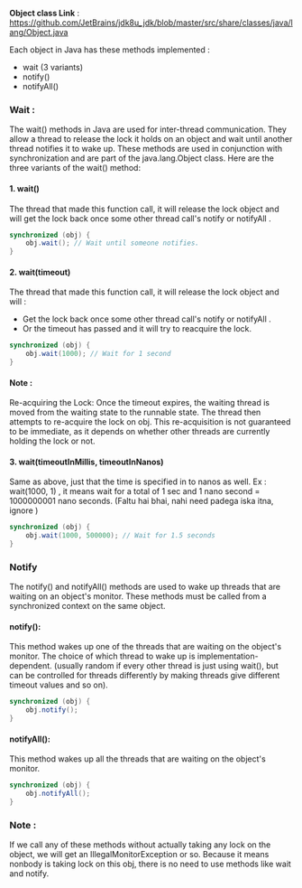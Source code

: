 **Object class Link** : https://github.com/JetBrains/jdk8u_jdk/blob/master/src/share/classes/java/lang/Object.java

Each object in Java has these methods implemented : 
- wait (3 variants)
- notify()
- notifyAll()




### Wait : 
The wait() methods in Java are used for inter-thread communication. They allow a thread to release the lock it holds on an object and wait until another thread notifies it to wake up. These methods are used in conjunction with synchronization and are part of the java.lang.Object class. Here are the three variants of the wait() method:
#### 1. wait()
The thread that made this function call, it will release the lock object and will get the lock back once some other thread call's notify or notifyAll .
```java
synchronized (obj) {
    obj.wait(); // Wait until someone notifies.
}
```

#### 2. wait(timeout)
The thread that made this function call, it will release the lock object and will : 
- Get the lock back once some other thread call's notify or notifyAll .
- Or the timeout has passed and it will try to reacquire the lock.
```java
synchronized (obj) {
    obj.wait(1000); // Wait for 1 second
}
```
#### Note  : 
Re-acquiring the Lock: Once the timeout expires, the waiting thread is moved from the waiting state to the runnable state. The thread then attempts to re-acquire the lock on obj. This re-acquisition is not guaranteed to be immediate, as it depends on whether other threads are currently holding the lock or not.


#### 3. wait(timeoutInMillis, timeoutInNanos)
Same as above, just that the time is specified in to nanos as well. 
Ex : wait(1000, 1) , it means wait for a total of 1 sec and 1 nano second = 1000000001 nano seconds. (Faltu hai bhai, nahi need padega iska itna, ignore )
```java
synchronized (obj) {
    obj.wait(1000, 500000); // Wait for 1.5 seconds
}
```

### Notify 
The notify() and notifyAll() methods are used to wake up threads that are waiting on an object's monitor. These methods must be called from a synchronized context on the same object.

#### notify(): 
This method wakes up one of the threads that are waiting on the object's monitor. The choice of which thread to wake up is implementation-dependent. (usually random if every other thread is just using wait(), but can be controlled for threads differently by making threads give different timeout values and so on).
```java
synchronized (obj) {
    obj.notify();
}
```

#### notifyAll():
This method wakes up all the threads that are waiting on the object's monitor. 

```java
synchronized (obj) {
    obj.notifyAll();
}
```

### Note :
If we call any of these methods without actually taking any lock on the object, we will get an IllegalMonitorException or so. Because it means nonbody is taking lock on this obj, there is no need to use methods like wait and notify.





